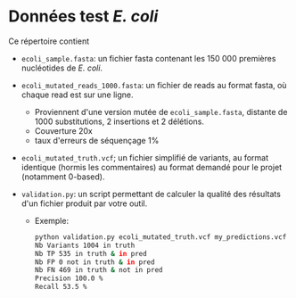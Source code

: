 # Données test *E. coli* 



Ce répertoire contient 

- `ecoli_sample.fasta`: un fichier fasta contenant les 150 000 premières nucléotides de *E. coli*. 

- `ecoli_mutated_reads_1000.fasta`: un fichier de reads au format fasta, où chaque read est sur une ligne.

  - Proviennent d'une version mutée de `ecoli_sample.fasta`, distante de 1000 substitutions, 2 insertions et 2 délétions. 
  - Couverture 20x
  - taux d'erreurs de séquençage 1%

-  `ecoli_mutated_truth.vcf`; un fichier simplifié de variants, au format identique (hormis les commentaires) au format demandé pour le projet (notamment 0-based). 

- `validation.py`: un script permettant de calculer la qualité des résultats d'un fichier produit par votre outil. 

  - Exemple: 

    ```bash
    python validation.py ecoli_mutated_truth.vcf my_predictions.vcf
    Nb Variants 1004 in truth
    Nb TP 535 in truth & in pred
    Nb FP 0 not in truth & in pred
    Nb FN 469 in truth & not in pred
    Precision 100.0 %
    Recall 53.5 %
    ```

    
